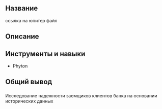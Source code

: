 ## Название
ссылка на юпитер файл
## Описание
## Инструменты и навыки 
 - Phyton
## Общий вывод
###

Исследование надежности заемщиков клиентов банка на основании исторических данных
